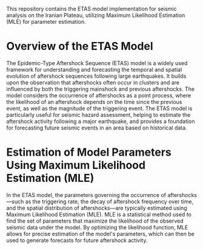 This repository contains the ETAS model implementation for seismic analysis on the Iranian Plateau, utilizing Maximum Likelihood Estimation (MLE) for parameter estimation.
# Overview of the ETAS Model
The Epidemic-Type Aftershock Sequence (ETAS) model is a widely used framework for understanding and forecasting the temporal and spatial evolution of aftershock sequences following large earthquakes. It builds upon the observation that aftershocks often occur in clusters and are influenced by both the triggering mainshock and previous aftershocks. The model considers the occurrence of aftershocks as a point process, where the likelihood of an aftershock depends on the time since the previous event, as well as the magnitude of the triggering event. The ETAS model is particularly useful for seismic hazard assessment, helping to estimate the aftershock activity following a major earthquake, and provides a foundation for forecasting future seismic events in an area based on historical data.
# Estimation of  Model Parameters Using Maximum Likelihood Estimation (MLE)
In the ETAS model, the parameters governing the occurrence of aftershocks—such as the triggering rate, the decay of aftershock frequency over time, and the spatial distribution of aftershocks—are typically estimated using Maximum Likelihood Estimation (MLE). MLE is a statistical method used to find the set of parameters that maximize the likelihood of the observed seismic data under the model. By optimizing the likelihood function, MLE allows for precise estimation of the model's parameters, which can then be used to generate forecasts for future aftershock activity. 
